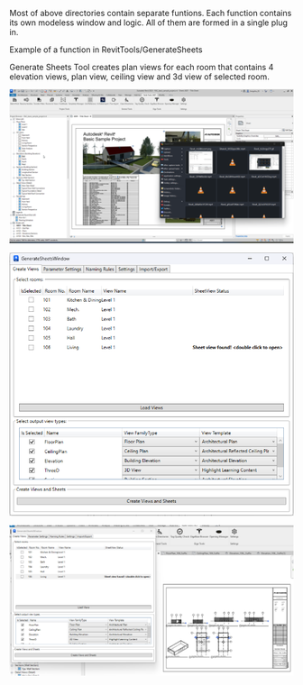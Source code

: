 Most of above directories contain separate funtions. Each function contains its own modeless window and logic. All of them are formed in a single plug in.


Example of a function in RevitTools/GenerateSheets

Generate Sheets Tool creates plan views for each room that contains 4 elevation views, plan view, ceiling view and 3d view of selected room.

![Screenshot](GenerateSheets/screens/GenerateSheets.gif)

![Screenshot](GenerateSheets/screens/MainScreen.png)

![Screenshot](GenerateSheets/screens/ResultScreen.png)
